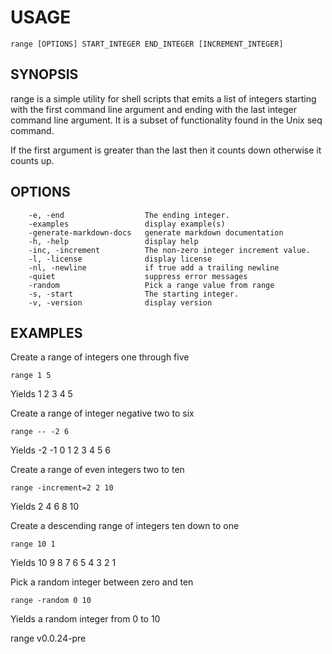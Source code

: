 
# USAGE

	range [OPTIONS] START_INTEGER END_INTEGER [INCREMENT_INTEGER]

## SYNOPSIS


range is a simple utility for shell scripts that emits a list of 
integers starting with the first command line argument and 
ending with the last integer command line argument. It is a 
subset of functionality found in the Unix seq command.

If the first argument is greater than the last then it counts 
down otherwise it counts up.


## OPTIONS

```
    -e, -end                  The ending integer.
    -examples                 display example(s)
    -generate-markdown-docs   generate markdown documentation
    -h, -help                 display help
    -inc, -increment          The non-zero integer increment value.
    -l, -license              display license
    -nl, -newline             if true add a trailing newline
    -quiet                    suppress error messages
    -random                   Pick a range value from range
    -s, -start                The starting integer.
    -v, -version              display version
```


## EXAMPLES


Create a range of integers one through five

	range 1 5

Yields 1 2 3 4 5

Create a range of integer negative two to six

	range -- -2 6

Yields -2 -1 0 1 2 3 4 5 6

Create a range of even integers two to ten

	range -increment=2 2 10

Yields 2 4 6 8 10

Create a descending range of integers ten down to one

	range 10 1

Yields 10 9 8 7 6 5 4 3 2 1


Pick a random integer between zero and ten

	range -random 0 10

Yields a random integer from 0 to 10


range v0.0.24-pre
